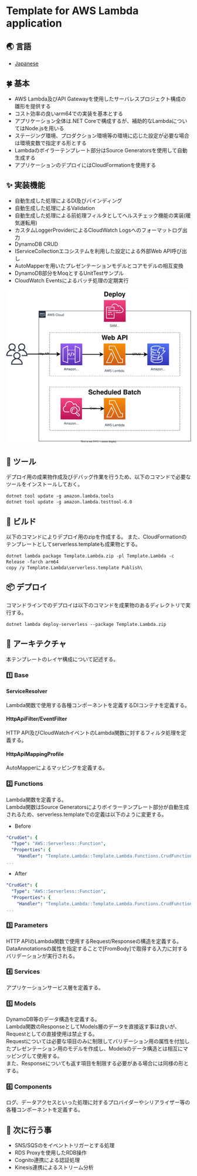 # Template for AWS Lambda application

## 🌏 言語

- [Japanese](./README.ja.md)

## 🍀 基本

* AWS Lambda及びAPI Gatewayを使用したサーバレスプロジェクト構成の雛形を提供する
* コスト効率の良いarm64での実装を基本とする
* アプリケーション全体は.NET Coreで構成するが、補助的なLambdaについてはNode.jsを用いる
* ステージング環境、プロダクション環境等の環境に応じた設定が必要な場合は環境変数で指定する形とする
* Lambdaのボイラーテンプレート部分はSource Generatorsを使用して自動生成する
* アプリケーションのデプロイにはCloudFormationを使用する

## ✨ 実装機能

* 自動生成した処理によるDI及びバインディング
* 自動生成した処理によるValidation
* 自動生成した処理による前処理フィルタとしてヘルスチェック機能の実装(暖気運転用)
* カスタムLoggerProviderによるCloudWatch Logsへのフォーマットログ出力
* DynamoDB CRUD
* IServiceCollectionエコシステムを利用した設定による外部Web API呼び出し
* AutoMapperを用いたプレゼンテーションモデルとコアモデルの相互変換
* DynamoDB部分をMoqとするUnitTestサンプル
* CloudWatch Eventsによるバッチ処理の定期実行

![aws](./Document/Lambda.svg)

## 🔧 ツール

デプロイ用の成果物作成及びデバッグ作業を行うため、以下のコマンドで必要なツールをインストールしておく。

```
dotnet tool update -g amazon.lambda.tools
dotnet tool update -g amazon.lambda.testtool-6.0
```

## 🚀 ビルド

以下のコマンドによりデプロイ用のzipを作成する。
また、CloudFormationのテンプレートとしてserverless.templateも成果物とする。

```
dotnet lambda package Template.Lambda.zip -pl Template.Lambda -c Release -farch arm64
copy /y Template.Lambda\serverless.template Publish\
```

## 📦 デプロイ

コマンドラインでのデプロイは以下のコマンドを成果物のあるディレクトリで実行する。

```
dotnet lambda deploy-serverless --package Template.Lambda.zip
```

## 🔷 アーキテクチャ

本テンプレートのレイヤ構成について記述する。

### 1️⃣ Base

#### ServiceResolver

Lambda関数で使用する各種コンポーネントを定義するDIコンテナを定義する。

#### HttpApiFilter/EventFilter

HTTP API及びCloudWatchイベントのLambda関数に対するフィルタ処理を定義する。

#### HttpApiMappingProfile

AutoMapperによるマッピングを定義する。

### 2️⃣ Functions

Lambda関数を定義する。  
Lambda関数はSource Generatorsによりボイラーテンプレート部分が自動生成されるため、serverless.templateでの定義は以下のように変更する。

* Before

```yaml
"CrudGet": {
  "Type": "AWS::Serverless::Function",
  "Properties": {
    "Handler": "Template.Lambda::Template.Lambda.Functions.CrudFunction::Get",
...
```

* After

```yaml
"CrudGet": {
  "Type": "AWS::Serverless::Function",
  "Properties": {
    "Handler": "Template.Lambda::Template.Lambda.Functions.CrudFunction_Get::Handle",
...
```

### 3️⃣ Parameters

HTTP APIのLambda関数で使用するRequest/Responseの構造を定義する。  
DataAnnotationsの属性を指定することで[FromBody]で取得する入力に対するバリデーションが実行される。

### 4️⃣ Services

アプリケーションサービス層を定義する。

### 5️⃣ Models

DynamoDB等のデータ構造を定義する。  
Lambda関数のResponseとしてModels層のデータを直接返す事は良いが、Requestとしての直接使用は禁止する。  
Requestについては必要な項目のみに制限してバリデーション用の属性を付加したプレゼンテーション用のモデルを作成し、Modelsのデータ構造とは相互にマッピングして使用する。  
また、Responseについても返す項目を制限する必要がある場合には同様の形とする。

### 6️⃣ Components

ログ、データアクセスといった処理に対するプロバイダーやシリアライザー等の各種コンポーネントを定義する。

## 🚧 次に行う事

* SNS/SQSのをイベントトリガーとする処理
* RDS Proxyを使用したRDB操作
* Cognito連携による認証処理
* Kinesis連携によるストリーム分析
